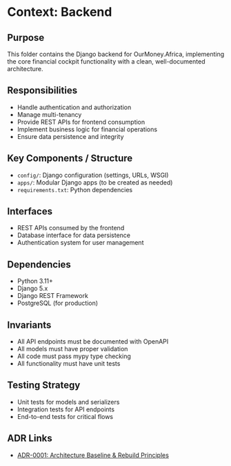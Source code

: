 # Context: Backend

## Purpose
This folder contains the Django backend for OurMoney.Africa, implementing the core financial cockpit functionality with a clean, well-documented architecture.

## Responsibilities
- Handle authentication and authorization
- Manage multi-tenancy
- Provide REST APIs for frontend consumption
- Implement business logic for financial operations
- Ensure data persistence and integrity

## Key Components / Structure
- `config/`: Django configuration (settings, URLs, WSGI)
- `apps/`: Modular Django apps (to be created as needed)
- `requirements.txt`: Python dependencies

## Interfaces
- REST APIs consumed by the frontend
- Database interface for data persistence
- Authentication system for user management

## Dependencies
- Python 3.11+
- Django 5.x
- Django REST Framework
- PostgreSQL (for production)

## Invariants
- All API endpoints must be documented with OpenAPI
- All models must have proper validation
- All code must pass mypy type checking
- All functionality must have unit tests

## Testing Strategy
- Unit tests for models and serializers
- Integration tests for API endpoints
- End-to-end tests for critical flows

## ADR Links
- [ADR-0001: Architecture Baseline & Rebuild Principles](../adr/2024-06-04-architecture-baseline-and-rebuild-principles.md)
